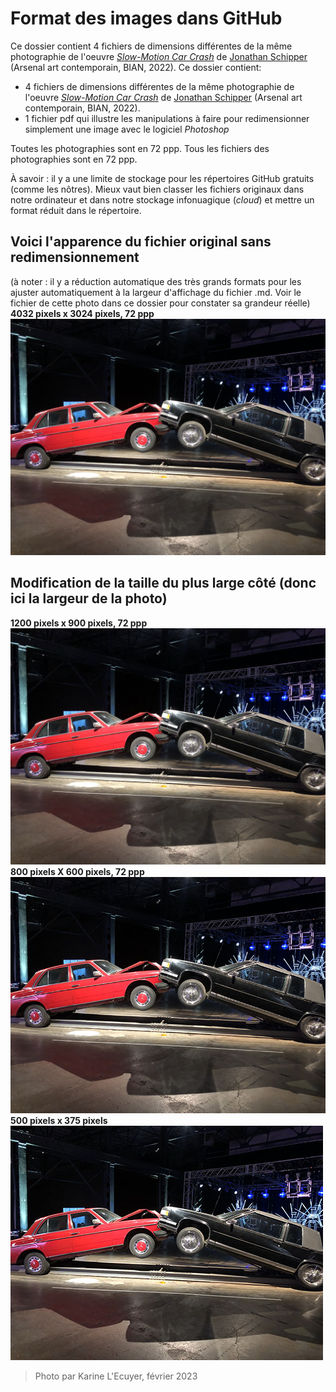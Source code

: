 
# Format des images dans GitHub

Ce dossier contient 4 fichiers de dimensions différentes de la même photographie de l'oeuvre *[Slow-Motion Car Crash](https://www.jonathanschipper.com/car-crash)* de [Jonathan Schipper](https://www.jonathanschipper.com/) (Arsenal art contemporain, BIAN, 2022).
Ce dossier contient:
- 4 fichiers de dimensions différentes de la même photographie de l'oeuvre *[Slow-Motion Car Crash](https://www.jonathanschipper.com/car-crash)* de [Jonathan Schipper](https://www.jonathanschipper.com/) (Arsenal art contemporain, BIAN, 2022).
- 1 fichier pdf qui illustre les manipulations à faire pour redimensionner simplement une image avec le logiciel *Photoshop*


Toutes les photographies sont en 72 ppp. 
Tous les fichiers des photographies sont en 72 ppp. 

À savoir : il y a une limite de stockage pour les répertoires GitHub gratuits (comme les nôtres). Mieux vaut bien classer les fichiers originaux dans notre ordinateur et dans notre stockage infonuagique (*cloud*) et mettre un format réduit dans le répertoire.

## Voici l'apparence du fichier original sans redimensionnement 
(à noter : il y a réduction automatique des très grands formats pour les ajuster automatiquement à la largeur d'affichage du fichier .md. Voir le fichier de cette photo dans ce dossier pour constater sa grandeur réelle)
**4032 pixels x 3024 pixels, 72 ppp**
![photo originale](BIAN_Slow_Motion_Car_Crash_4032_3024.jpg)
## Modification de la taille du plus large côté (donc ici la largeur de la photo)
**1200 pixels x 900 pixels, 72 ppp**
![photo en 1200x900](BIAN_Slow_Motion_Car_Crash_1200_900.jpg)
**800 pixels X 600 pixels, 72 ppp**
![photo en 800x600](BIAN_Slow_Motion_Car_Crash_800_600.jpg)
**500 pixels x 375 pixels**
![photo en 500x375](BIAN_Slow_Motion_Car_Crash_500_375.JPG)

> Photo par Karine L'Ecuyer, février 2023
